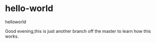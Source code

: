 # hello-world
helloworld

Good evening,this is just another branch off the master to learn how this works.
